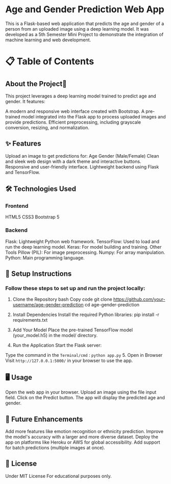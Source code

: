 # Age and Gender Prediction Web App
This is a Flask-based web application that predicts the age and gender of a person from an uploaded image using a deep learning model. It was developed as a 5th Semester Mini Project to demonstrate the integration of machine learning and web development.

# 📋 Table of Contents
## About the Project🌟
This project leverages a deep learning model trained to predict age and gender. It features:

A modern and responsive web interface created with Bootstrap.
A pre-trained model integrated into the Flask app to process uploaded images and provide predictions.
Efficient preprocessing, including grayscale conversion, resizing, and normalization.


## ✨ Features
Upload an image to get predictions for:
Age
Gender (Male/Female)
Clean and sleek web design with a dark theme and interactive buttons.
Responsive and user-friendly interface.
Lightweight backend using Flask and TensorFlow.
## 🛠 Technologies Used
### Frontend
HTML5
CSS3
Bootstrap 5
### Backend
Flask: Lightweight Python web framework.
TensorFlow: Used to load and run the deep learning model.
Keras: For model building and training.
Other Tools
Pillow (PIL): For image preprocessing.
Numpy: For array manipulation.
Python: Main programming language.
## 🚀 Setup Instructions
### Follow these steps to set up and run the project locally:

1. Clone the Repository
bash
Copy code
git clone https://github.com/your-username/age-gender-prediction
cd age-gender-prediction
2. Install Dependencies
Install the required Python libraries:
pip install -r requirements.txt
3. Add Your Model
Place the pre-trained TensorFlow model (your_model.h5) in the model/ directory.

4. Run the Application
Start the Flask server:

Type the command in the ` Terminal/cmd ` :
 ` python app.py `
5. Open in Browser
Visit `http://127.0.0.1:5000/` in your browser to use the app.

## 🖥 Usage
Open the web app in your browser.
Upload an image using the file input field.
Click on the Predict button.
The app will display the predicted age and gender.
## 🔮 Future Enhancements
Add more features like emotion recognition or ethnicity prediction.
Improve the model's accuracy with a larger and more diverse dataset.
Deploy the app on platforms like Heroku or AWS for global accessibility.
Add support for batch predictions (multiple images at once).

## 📝 License
Under MIT License For educational purposes only.
